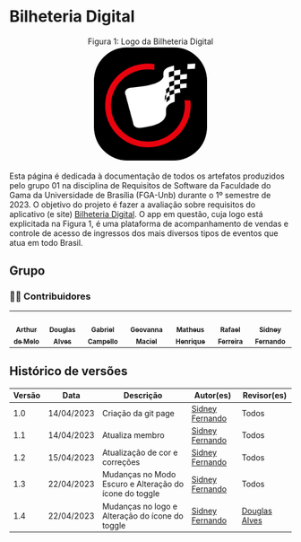 # Bilheteria Digital


<p align="center" > <font>Figura 1: Logo da Bilheteria Digital</font> <br><img style="border: 2px solid white; border-radius: 30%" src="assets/bilheteria.png" width = 40%></p>

Esta página é dedicada à documentação de todos os artefatos produzidos pelo grupo 01 na disciplina de Requisitos de Software da Faculdade do Gama da Universidade de Brasília (FGA-Unb) durante o 1º semestre de 2023. O objetivo do projeto é fazer a avaliação sobre requisitos do aplicativo (e site) [Bilheteria Digital](https://play.google.com/store/apps/details?id=com.bilheteriadigital.mobile&hl=pt_BR&gl=US). O app em questão, cuja logo está explicitada na Figura 1, é uma plataforma de acompanhamento de vendas e controle de acesso de ingressos dos mais diversos tipos de eventos que atua em todo Brasil.

## Grupo
### 👨‍💻 Contribuidores

<table>
  <tr>
    <td align="center"><a href="https://github.com/arthurmlv"><img style="border-radius: 50%;" src="https://avatars.githubusercontent.com/u/109696650?v=4" width="100px;" alt=""/><br /><sub><b>Arthur de Melo</b></sub></a><br />
    <td align="center"><a href="https://github.com/dougAlvs"><img style="border-radius: 50%;" src="https://avatars.githubusercontent.com/u/98109429?v=4" width="100px;" alt=""/><br /><sub><b>Douglas Alves</b></sub></a><br /><a href="Link git" title="Rocketseat"></a></td>
    <td align="center"><a href="https://github.com/g16c"><img style="border-radius: 50%;" src="https://avatars.githubusercontent.com/u/90865675?v=4" width="100px;" alt=""/><br /><sub><b>Gabriel Campello</b></sub></a><br /><a href="Link git" title="Rocketseat"></a></td>
        <td align="center"><a href="https://github.com/manuziny"><img style="border-radius: 50%;" src="https://avatars.githubusercontent.com/u/88348637?v=4" width="100px;" alt=""/><br /><sub><b>Geovanna Maciel</b></sub></a><br />
        <td align="center"><a href="https://github.com/mathonaut"><img style="border-radius: 50%;" src="https://avatars.githubusercontent.com/u/97904643?v=4" width="100px;" alt=""/><br /><sub><b>Matheus Henrique</b></sub></a><br />
    <td align="center"><a href="https://github.com/RafaelCLG0"><img style="border-radius: 50%;" src="https://avatars.githubusercontent.com/u/93794185?v=4" width="100px;" alt=""/><br /><sub><b>Rafael Ferreira</b></sub></a><br />
    <td align="center"><a href="https://github.com/nando3d3"><img style="border-radius: 50%;" src="https://avatars.githubusercontent.com/u/88115743?v=4" width="100px;" alt=""/><br /><sub><b>Sidney Fernando</b></sub></a><br />
  </tr>
</table>

## Histórico de versões

Versão |   Data  | Descrição | Autor(es) | Revisor(es)
------ | ---- | ------ | ---------- | ----------
1.0 | 14/04/2023 | Criação da git page | [Sidney Fernando](https://github.com/nando3d3) | Todos
1.1 | 14/04/2023 | Atualiza membro | [Sidney Fernando](https://github.com/nando3d3) | Todos
1.2 | 15/04/2023 | Atualização de cor e correções | [Sidney Fernando](https://github.com/nando3d3) | Todos
1.3 | 22/04/2023 | Mudanças no Modo Escuro e Alteração do ícone do toggle | [Sidney Fernando](https://github.com/nando3d3) | Todos
1.4 | 22/04/2023 | Mudanças no logo e Alteração do ícone do toggle | [Sidney Fernando](https://github.com/nando3d3) | [Douglas Alves](https://github.com/dougAlvs)